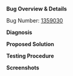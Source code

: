 **Bug Overview & Details**

Bug Number: [1359030](https://bugzilla.mozilla.org/show_bug.cgi?id=1359030)

**Diagnosis**

<Place content here>

**Proposed Solution**

<Place content here>

**Testing Procedure**

<Place content here>

**Screenshots**

<Place content here>

